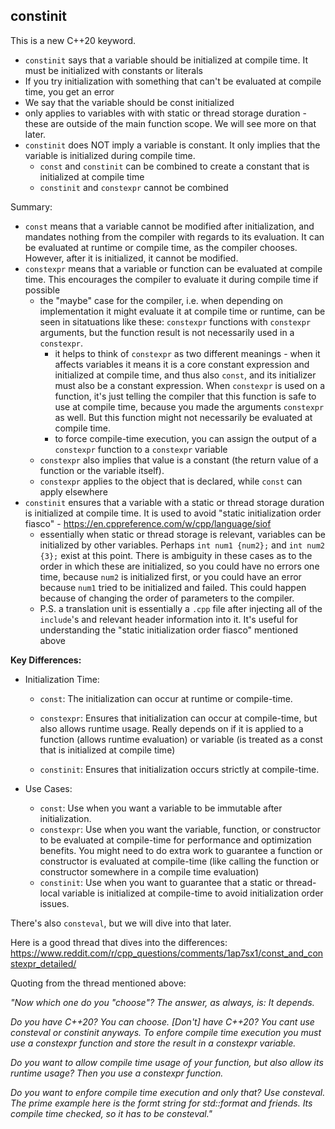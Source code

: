 ## constinit

This is a new C++20 keyword. 

- `constinit` says that a variable should be initialized at compile time. It must be initialized with constants or literals
- If you try initialization with something that can't be evaluated at compile time, you get an error
- We say that the variable should be const initialized 
- only applies to variables with with static or thread storage duration - these are outside of the main function scope. We will see more on that later. 
- `constinit` does NOT imply a variable is constant. It only implies that the variable is initialized during compile time. 
    - `const` and `constinit` can be combined to create a constant that is initialized at compile time
    - `constinit` and `constexpr` cannot be combined




Summary:
- `const` means that a variable cannot be modified after initialization, and mandates nothing from the compiler with regards to its evaluation. It can be evaluated at runtime or compile time, as the compiler chooses. However, after it is initialized, it cannot be modified. 
- `constexpr` means that a variable or function can be evaluated at compile time. This encourages the compiler to evaluate it during compile time if possible
    - the "maybe" case for the compiler, i.e. when depending on implementation it might evaluate it at compile time or runtime, can be seen in sitatuations like these:  `constexpr` functions with `constexpr` arguments, but the function result is not necessarily used in a `constexpr`. 
        - it helps to think of `constexpr` as two different meanings - when it affects variables it means it is a core constant expression and initialized at compile time, and thus also `const`, and its initializer must also be a constant expression. When `constexpr` is used on a function, it's just telling the compiler that this function is safe to use at compile time, because you made the arguments `constexpr` as well. But this function might not necessarily be evaluated at compile time. 
        - to force compile-time execution, you can assign the output of a `constexpr` function to a `constexpr` variable
    - `constexpr` also implies that value is a constant (the return value of a function or the variable itself). 
    - `constexpr` applies to the object that is declared, while `const` can apply elsewhere 
- `constinit` ensures that a variable with a static or thread storage duration is initialized at compile time. It is used to avoid "static initialization order fiasco" - https://en.cppreference.com/w/cpp/language/siof
    - essentially when static or thread storage is relevant, variables can be initialized by other variables. Perhaps `int num1 {num2};` and `int num2 {3};` exist at this point. There is ambiguity in these cases as to the order in which these are initialized, so you could have no errors one time, because `num2` is initialized first, or you could have an error because `num1` tried to be initialized and failed. This could happen because of changing the order of parameters to the compiler. 
    - P.S. a translation unit is essentially a `.cpp` file after injecting all of the `include`'s and relevant header information into it. It's useful for understanding the "static initialization order fiasco" mentioned above


__Key Differences:__
- Initialization Time:

    * `const`: The initialization can occur at runtime or compile-time.

    * `constexpr`: Ensures that initialization can occur at compile-time, but also allows runtime usage. Really depends on if it is applied to a function (allows runtime evaluation) or variable (is treated as a const that is initialized at compile time)

    * `constinit`: Ensures that initialization occurs strictly at compile-time.

- Use Cases:

    * `const`: Use when you want a variable to be immutable after initialization.
    * `constexpr`: Use when you want the variable, function, or constructor to be evaluated at compile-time for performance and optimization benefits. You might need to do extra work to guarantee a function or constructor is evaluated at compile-time (like calling the function or constructor somewhere in a compile time evaluation)
    * `constinit`: Use when you want to guarantee that a static or thread-local variable is initialized at compile-time to avoid initialization order issues.


There's also `consteval`, but we will dive into that later. 

Here is a good thread that dives into the differences: https://www.reddit.com/r/cpp_questions/comments/1ap7sx1/const_and_constexpr_detailed/

Quoting from the thread mentioned above: 

*"Now which one do you "choose"? The answer, as always, is: It depends.*

*Do you have C++20? You can choose. [Don't] have C++20? You cant use consteval or constinit anyways. To enfore compile time execution you must use a constexpr function and store the result in a constexpr variable.*

*Do you want to allow compile time usage of your function, but also allow its runtime usage? Then you use a constexpr function.*

*Do you want to enfore compile time execution and only that? Use consteval. The prime example here is the formt string for std::format and friends. Its compile time checked, so it has to be consteval."*